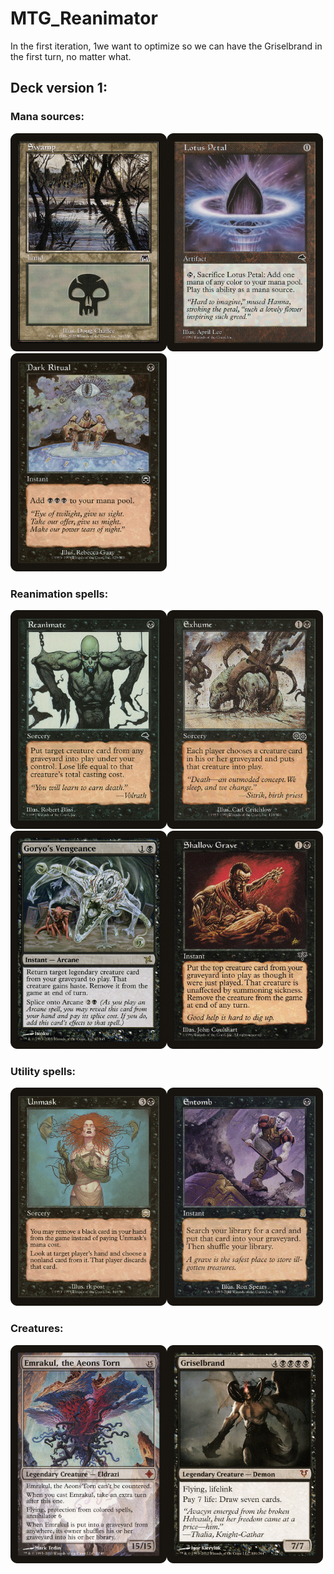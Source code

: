 # MTG_Reanimator

In the first iteration, 1we want to optimize so we can have the Griselbrand in the first turn, no matter what.

## Deck version 1:

### Mana sources:

<img src="deck_1/ons-340-swamp.png" width=250 height="" /><img src="deck_1/tmp-294-lotus-petal.png" width=250 height="" /><img src="deck_1/mmq-129-dark-ritual.png" width=250 height="" />

### Reanimation spells:

<img src="deck_1/tmp-151-reanimate.png" width=250 height="" /><img src="deck_1/usg-134-exhume.png" width=250 height="" /><img src="deck_1/bok-67-goryo-s-vengeance.png" width=250 height="" /><img src="deck_1/mir-141-shallow-grave.png" width=250 height="" />

### Utility spells:

<img src="deck_1/mmq-168-unmask.png" width=250 height="" /><img src="deck_1/ody-132-entomb.png" width=250 height="" />

### Creatures:

<img src="deck_1/roe-4-emrakul-the-aeons-torn.png" width=250 height="" /><img src="deck_1/avr-106-griselbrand.png" width=250 height="" />
